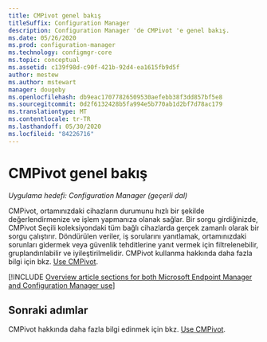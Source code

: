 ```yaml
---
title: CMPivot genel bakış
titleSuffix: Configuration Manager
description: Configuration Manager 'de CMPivot 'e genel bakış.
ms.date: 05/26/2020
ms.prod: configuration-manager
ms.technology: configmgr-core
ms.topic: conceptual
ms.assetid: c139f98d-c90f-421b-92d4-ea1615fb9d5f
author: mestew
ms.author: mstewart
manager: dougeby
ms.openlocfilehash: db9eac17077826509530aefebb38f3dd857bf5e8
ms.sourcegitcommit: 0d2f6132428b5fa994e5b770ab1d2bf7d78ac179
ms.translationtype: MT
ms.contentlocale: tr-TR
ms.lasthandoff: 05/30/2020
ms.locfileid: "84226716"
---
```

# <a name="cmpivot-overview"></a>CMPivot genel bakış

*Uygulama hedefi: Configuration Manager (geçerli dal)*

CMPivot, ortamınızdaki cihazların durumunu hızlı bir şekilde değerlendirmenize ve işlem yapmanıza olanak sağlar. Bir sorgu girdiğinizde, CMPivot Seçili koleksiyondaki tüm bağlı cihazlarda gerçek zamanlı olarak bir sorgu çalıştırır. Döndürülen veriler, iş sorularını yanıtlamak, ortamınızdaki sorunları gidermek veya güvenlik tehditlerine yanıt vermek için filtrelenebilir, gruplandırılabilir ve iyileştirilmelidir. CMPivot kullanma hakkında daha fazla bilgi için bkz. [Use CMPivot](cmpivot.md).

[!INCLUDE [Overview article sections for both Microsoft Endpoint Manager and Configuration Manager use](includes/cmpivot-overview-shared.md)]


## <a name="next-steps"></a>Sonraki adımlar

CMPivot hakkında daha fazla bilgi edinmek için bkz. [Use CMPivot](cmpivot.md).

